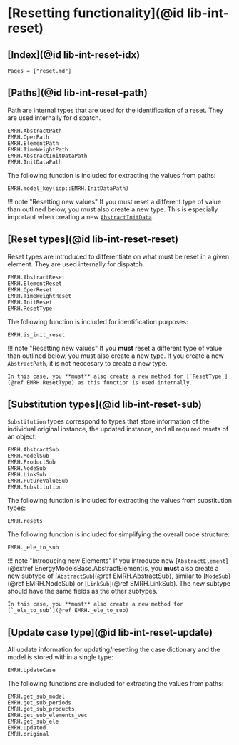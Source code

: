 # [Resetting functionality](@id lib-int-reset)

## [Index](@id lib-int-reset-idx)

```@index
Pages = ["reset.md"]
```

## [Paths](@id lib-int-reset-path)

Path are internal types that are used for the identification of a reset.
They are used internally for dispatch.

```@docs
EMRH.AbstractPath
EMRH.OperPath
EMRH.ElementPath
EMRH.TimeWeightPath
EMRH.AbstractInitDataPath
EMRH.InitDataPath
```

The following function is included for extracting the values from paths:

```@docs
EMRH.model_key(idp::EMRH.InitDataPath)
```

!!! note "Resetting new values"
    If you must reset a different type of value than outlined below, you must also create a new type.
    This is especially important when creating a new [`AbstractInitData`](@ref).

## [Reset types](@id lib-int-reset-reset)

Reset types are introduced to differentiate on what must be reset in a given element.
They are used internally for dispatch.

```@docs
EMRH.AbstractReset
EMRH.ElementReset
EMRH.OperReset
EMRH.TimeWeightReset
EMRH.InitReset
EMRH.ResetType
```

The following function is included for identification purposes:

```@docs
EMRH.is_init_reset
```

!!! note "Resetting new values"
    If you **must** reset a different type of value than outlined below, you must also create a new type.
    If you create a new `AbstractPath`, it is not neccesary to create a new type.

    In this case, you **must** also create a new method for [`ResetType`](@ref EMRH.ResetType) as this function is used internally.

## [Substitution types](@id lib-int-reset-sub)

`Substitution` types correspond to types that store information of the individual original instance, the updated instance, and all required resets of an object:

```@docs
EMRH.AbstractSub
EMRH.ModelSub
EMRH.ProductSub
EMRH.NodeSub
EMRH.LinkSub
EMRH.FutureValueSub
EMRH.Substitution
```

The following function is included for extracting the values from substitution types:

```@docs
EMRH.resets
```

The following function is included for simplifying the overall code structure:

```@docs
EMRH._ele_to_sub
```

!!! note "Introducing new Elements"
    If you introduce new [`AbstractElement`](@extref EnergyModelsBase.AbstractElement)s, you **must** also create a new subtype of [`AbstractSub`](@ref EMRH.AbstractSub), similar to [`NodeSub`](@ref EMRH.NodeSub) or [`LinkSub`](@ref EMRH.LinkSub).
    The new subtype should have the same fields as the other subtypes.

    In this case, you **must** also create a new method for [`_ele_to_sub`](@ref EMRH._ele_to_sub)

## [Update case type](@id lib-int-reset-update)

All update information for updating/resetting the case dictionary and the model is stored within a single type:

```@docs
EMRH.UpdateCase
```

The following functions are included for extracting the values from paths:

```@docs
EMRH.get_sub_model
EMRH.get_sub_periods
EMRH.get_sub_products
EMRH.get_sub_elements_vec
EMRH.get_sub_ele
EMRH.updated
EMRH.original
```
